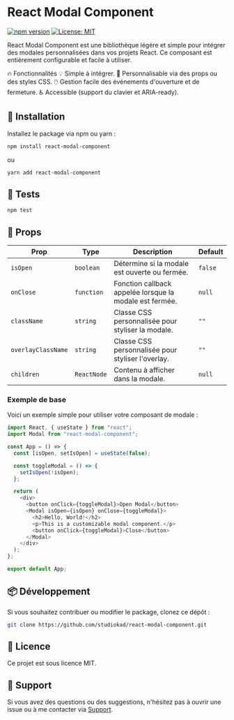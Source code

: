 # React Modal Component

[![npm version](https://badge.fury.io/js/react-modal-component.svg)](https://www.npmjs.com/package/react-modal-component)
[![License: MIT](https://img.shields.io/badge/License-MIT-yellow.svg)](https://opensource.org/licenses/MIT)

React Modal Component est une bibliothèque légère et simple pour intégrer des modales personnalisées dans vos projets React. Ce composant est entièrement configurable et facile à utiliser.

🔥 Fonctionnalités
💡 Simple à intégrer.
🎨 Personnalisable via des props ou des styles CSS.
🖱️ Gestion facile des événements d'ouverture et de fermeture.
♿ Accessible (support du clavier et ARIA-ready).

## 🚀 Installation

Installez le package via npm ou yarn :

```bash
npm install react-modal-component
```

ou

```bash
yarn add react-modal-component
```

## 🧪 Tests

```bash
npm test
```

## 🎨 Props

| Prop               | Type        | Description                                             | Default |
| ------------------ | ----------- | ------------------------------------------------------- | ------- |
| `isOpen`           | `boolean`   | Détermine si la modale est ouverte ou fermée.           | `false` |
| `onClose`          | `function`  | Fonction callback appelée lorsque la modale est fermée. | `null`  |
| `className`        | `string`    | Classe CSS personnalisée pour styliser la modale.       | `""`    |
| `overlayClassName` | `string`    | Classe CSS personnalisée pour styliser l'overlay.       | `""`    |
| `children`         | `ReactNode` | Contenu à afficher dans la modale.                      | `null`  |

### Exemple de base

Voici un exemple simple pour utiliser votre composant de modale :

```javascript
import React, { useState } from "react";
import Modal from "react-modal-component";

const App = () => {
  const [isOpen, setIsOpen] = useState(false);

  const toggleModal = () => {
    setIsOpen(!isOpen);
  };

  return (
    <div>
      <button onClick={toggleModal}>Open Modal</button>
      <Modal isOpen={isOpen} onClose={toggleModal}>
        <h2>Hello, World!</h2>
        <p>This is a customizable modal component.</p>
        <button onClick={toggleModal}>Close</button>
      </Modal>
    </div>
  );
};

export default App;
```

## 📦 Développement

Si vous souhaitez contribuer ou modifier le package, clonez ce dépôt :

```bash
git clone https://github.com/studiokad/react-modal-component.git
```

## 📄 Licence

Ce projet est sous licence MIT.

## 📧 Support

Si vous avez des questions ou des suggestions, n'hésitez pas à ouvrir une issue ou à me contacter via [Support](#GitHub).
